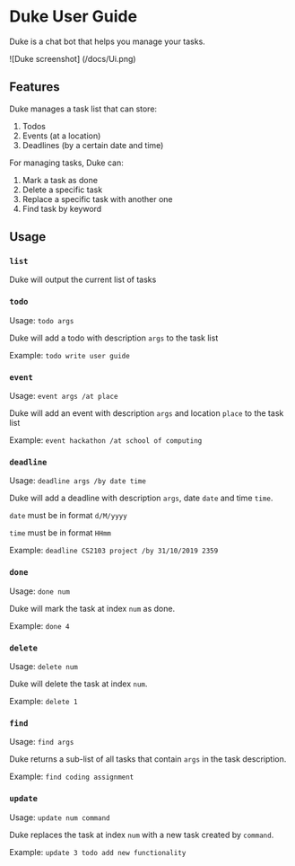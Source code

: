 # Duke User Guide

Duke is a chat bot that helps you manage your tasks. 

![Duke screenshot] (/docs/Ui.png)

## Features 

Duke manages a task list that can store:
1. Todos
2. Events (at a location)
3. Deadlines (by a certain date and time)

For managing tasks, Duke can:
1. Mark a task as done
2. Delete a specific task
3. Replace a specific task with another one
4. Find task by keyword

## Usage

### `list`

Duke will output the current list of tasks

### `todo`

Usage: `todo args`

Duke will add a todo with description `args` to the task list

Example: `todo write user guide`

### `event`

Usage: `event args /at place`

Duke will add an event with description `args` and location `place` to the task list

Example: `event hackathon /at school of computing`

### `deadline`

Usage: `deadline args /by date time`

Duke will add a deadline with description `args`, date `date` and time `time`.

`date` must be in format `d/M/yyyy`

`time` must be in format `HHmm`

Example: `deadline CS2103 project /by 31/10/2019 2359`  

### `done`

Usage: `done num`

Duke will mark the task at index `num` as done.

Example: `done 4`

### `delete`

Usage: `delete num`

Duke will delete the task at index `num`.

Example: `delete 1` 

### `find`

Usage: `find args`

Duke returns a sub-list of all tasks that contain `args` in the task description.

Example: `find coding assignment`

### `update`

Usage: `update num command`

Duke replaces the task at index `num` with a new task created by `command`.

Example: `update 3 todo add new functionality`